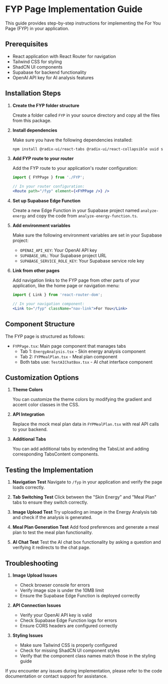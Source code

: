 
# FYP Page Implementation Guide

This guide provides step-by-step instructions for implementing the For You Page (FYP) in your application.

## Prerequisites

- React application with React Router for navigation
- Tailwind CSS for styling
- ShadCN UI components
- Supabase for backend functionality
- OpenAI API key for AI analysis features

## Installation Steps

1. **Create the FYP folder structure**
   
   Create a folder called `FYP` in your source directory and copy all the files from this package.

2. **Install dependencies**
   
   Make sure you have the following dependencies installed:

   ```bash
   npm install @radix-ui/react-tabs @radix-ui/react-collapsible uuid sonner lucide-react
   ```

3. **Add FYP route to your router**
   
   Add the FYP route to your application's router configuration:

   ```jsx
   import { FYPPage } from './FYP';

   // In your router configuration:
   <Route path="/fyp" element={<FYPPage />} />
   ```

4. **Set up Supabase Edge Function**
   
   Create a new Edge Function in your Supabase project named `analyze-energy` and copy the code from `analyze-energy-function.ts`.

5. **Add environment variables**
   
   Make sure the following environment variables are set in your Supabase project:
   - `OPENAI_API_KEY`: Your OpenAI API key
   - `SUPABASE_URL`: Your Supabase project URL
   - `SUPABASE_SERVICE_ROLE_KEY`: Your Supabase service role key

6. **Link from other pages**
   
   Add navigation links to the FYP page from other parts of your application, like the home page or navigation menu:

   ```jsx
   import { Link } from 'react-router-dom';

   // In your navigation component:
   <Link to="/fyp" className="nav-link">For You</Link>
   ```

## Component Structure

The FYP page is structured as follows:

- `FYPPage.tsx`: Main page component that manages tabs
  - Tab 1: `EnergyAnalysis.tsx` - Skin energy analysis component
  - Tab 2: `FYPMealPlan.tsx` - Meal plan component
  - Both tabs use: `TestAIChatBox.tsx` - AI chat interface component

## Customization Options

1. **Theme Colors**
   
   You can customize the theme colors by modifying the gradient and accent color classes in the CSS.

2. **API Integration**
   
   Replace the mock meal plan data in `FYPMealPlan.tsx` with real API calls to your backend.

3. **Additional Tabs**
   
   You can add additional tabs by extending the TabsList and adding corresponding TabsContent components.

## Testing the Implementation

1. **Navigation Test**
   Navigate to `/fyp` in your application and verify the page loads correctly.

2. **Tab Switching Test**
   Click between the "Skin Energy" and "Meal Plan" tabs to ensure they switch correctly.

3. **Image Upload Test**
   Try uploading an image in the Energy Analysis tab and check if the analysis is generated.

4. **Meal Plan Generation Test**
   Add food preferences and generate a meal plan to test the meal plan functionality.

5. **AI Chat Test**
   Test the AI chat box functionality by asking a question and verifying it redirects to the chat page.

## Troubleshooting

1. **Image Upload Issues**
   - Check browser console for errors
   - Verify image size is under the 10MB limit
   - Ensure the Supabase Edge Function is deployed correctly

2. **API Connection Issues**
   - Verify your OpenAI API key is valid
   - Check Supabase Edge Function logs for errors
   - Ensure CORS headers are configured correctly

3. **Styling Issues**
   - Make sure Tailwind CSS is properly configured
   - Check for missing ShadCN UI component styles
   - Verify that the component class names match those in the styling guide

If you encounter any issues during implementation, please refer to the code documentation or contact support for assistance.
